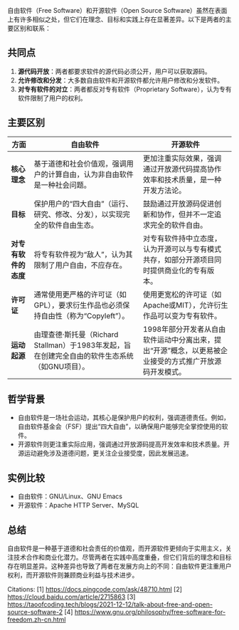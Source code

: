自由软件（Free Software）和开源软件（Open Source Software）虽然在表面上有许多相似之处，但它们在理念、目标和实践上存在显著差异。以下是两者的主要区别和联系：

## **共同点**
1. **源代码开放**：两者都要求软件的源代码必须公开，用户可以获取源码。
2. **允许修改和分发**：大多数自由软件和开源软件都允许用户修改和分发软件。
3. **对专有软件的对立**：两者都反对专有软件（Proprietary Software），认为专有软件限制了用户的权利。

## **主要区别**

| **方面**           | **自由软件**                                                                 | **开源软件**                                                                 |
|--------------------|-----------------------------------------------------------------------------|-----------------------------------------------------------------------------|
| **核心理念**       | 基于道德和社会价值观，强调用户的计算自由，认为非自由软件是一种社会问题。                          | 更加注重实际效果，强调通过开放源代码提高协作效率和技术质量，是一种开发方法论。                          |
| **目标**           | 保护用户的“四大自由”（运行、研究、修改、分发），以实现完全的软件自由生态。                         | 鼓励通过开放源码促进创新和协作，但并不一定追求完全的软件自由。                                |
| **对专有软件的态度** | 将专有软件视为“敌人”，认为其限制了用户自由，不应存在。                                          | 对专有软件持中立态度，认为开源可以与专有模式共存，如部分开源项目同时提供商业化的专有版本。                |
| **许可证**         | 通常使用更严格的许可证（如GPL），要求衍生作品也必须保持自由性（称为“Copyleft”）。                  | 使用更宽松的许可证（如Apache或MIT），允许衍生作品可以变为专有软件。                        |
| **运动起源**       | 由理查德·斯托曼（Richard Stallman）于1983年发起，旨在创建完全自由的软件生态系统（如GNU项目）。          | 1998年部分开发者从自由软件运动中分离出来，提出“开源”概念，以更易被企业接受的方式推广开放源码开发模式。      |

## **哲学背景**
- 自由软件是一场社会运动，其核心是保护用户的权利，强调道德责任。例如，自由软件基金会（FSF）提出“四大自由”，以确保用户能够完全掌控使用的软件。
- 开源软件则更注重实际应用，强调通过开放源码提高开发效率和技术质量。开源运动避免涉及道德问题，更关注企业接受度，因此发展迅速。

## **实例比较**
- 自由软件：GNU/Linux、GNU Emacs
- 开源软件：Apache HTTP Server、MySQL

## **总结**
自由软件是一种基于道德和社会责任的价值观，而开源软件更倾向于实用主义，关注技术合作和商业化潜力。尽管两者在实践中高度重叠，但它们背后的理念和目标存在明显差异。这种差异也导致了两者在发展方向上的不同：自由软件更注重用户权利，而开源软件则兼顾商业利益与技术进步。

Citations:
[1] https://docs.pingcode.com/ask/48710.html
[2] https://cloud.baidu.com/article/2715863
[3] https://taoofcoding.tech/blogs/2021-12-12/talk-about-free-and-open-source-software-2
[4] https://www.gnu.org/philosophy/free-software-for-freedom.zh-cn.html